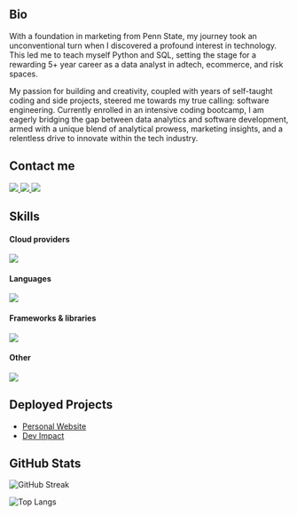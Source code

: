 ## Bio

With a foundation in marketing from Penn State, my journey took an unconventional turn when I discovered a profound interest in technology. This led me to teach myself Python and SQL, setting the stage for a rewarding 5+ year career as a data analyst in adtech, ecommerce, and risk spaces.

My passion for building and creativity, coupled with years of self-taught coding and side projects, steered me towards my true calling: software engineering. Currently enrolled in an intensive coding bootcamp, I am eagerly bridging the gap between data analytics and software development, armed with a unique blend of analytical prowess, marketing insights, and a relentless drive to innovate within the tech industry.

## Contact me
<a href="https://www.linkedin.com/in/sabrinafreifeld/" target="_blank">
  <img src="https://img.shields.io/badge/-LinkedIn-%230077B5?style=for-the-badge&logo=linkedin&logoColor=white" target="_blank">
</a> 

<a href = "mailto:sfrei.1996@gmail.com">
  <img src="https://img.shields.io/badge/-Gmail-darkgreen?style=for-the-badge&logo=gmail&logoColor=white" target="_blank">
</a>

<a href="https://leetcode.com/u/sabfry96/" target="_blank">
  <img src="https://img.shields.io/badge/-LeetCode-orange?style=for-the-badge&logo=leetcode&logoColor=white" target="_blank">
</a>


## Skills

#### Cloud providers
<img src="https://skillicons.dev/icons?i=aws,cloudflare&theme=dark" />

#### Languages
<img src="https://skillicons.dev/icons?i=bash,css,git,html,js,postgres,py,swift&theme=dark" />

#### Frameworks & libraries
<img src="https://skillicons.dev/icons?i=angular,bootstrap,flask,matlab,nodejs,react,sass,tailwind&theme=dark" />

#### Other
<img src="https://skillicons.dev/icons?i=arduino,figma,github,gitlab,gulp,kubernetes,npm,postman,raspberrypi,vscode,wordpress&theme=dark" />


## Deployed Projects

- [Personal Website](https://www.sabfry.io/)
- [Dev Impact](https://phase-5.vercel.app/)


## GitHub Stats

![GitHub Streak](https://github-readme-streak-stats.herokuapp.com/?user=sfreifeld)

![Top Langs](https://github-readme-stats.vercel.app/api/top-langs/?username=sfreifeld&layout=donut)
